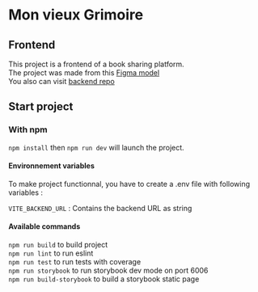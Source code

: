# Mon vieux Grimoire
## Frontend
This project is a frontend of a book sharing platform.<br>
The project was made from this <a href="https://www.figma.com/file/Snidyc45xi6qchoOPabMA9/Maquette-Mon-Vieux-Grimoir?type=design&node-id=7-95&mode=design&t=ol3tTLIpsS8XKhLf-0" target="_blank">Figma model</a><br> 
You also can visit <a href="https://github.com/S-Syrichko/vieux-grimoire-back" target="_blank">backend repo</a>

## Start project
### With npm
`npm install` then `npm run dev` will launch the project.

#### Environnement variables
To make project functionnal, you have to create a .env file with following variables :

`VITE_BACKEND_URL` : Contains the backend URL as string

#### Available commands
`npm run build` to build project<br>
`npm run lint` to run eslint<br>
`npm run test` to run tests with coverage<br>
`npm run storybook` to run storybook dev mode on port 6006<br>
`npm run build-storybook` to build a storybook static page